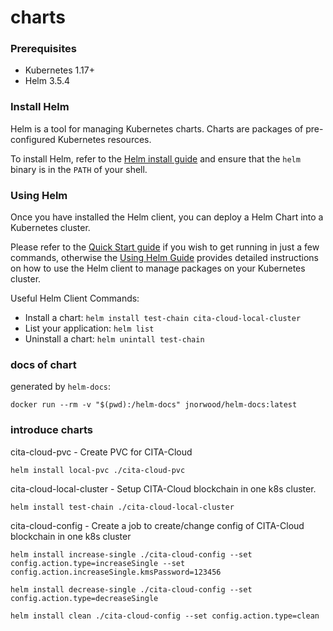 # charts

### Prerequisites
- Kubernetes 1.17+
- Helm 3.5.4

### Install Helm

Helm is a tool for managing Kubernetes charts. Charts are packages of pre-configured Kubernetes resources.

To install Helm, refer to the [Helm install guide](https://github.com/helm/helm#install) and ensure that the `helm` binary is in the `PATH` of your shell.

### Using Helm

Once you have installed the Helm client, you can deploy a Helm Chart into a Kubernetes cluster.

Please refer to the [Quick Start guide](https://helm.sh/docs/intro/quickstart/) if you wish to get running in just a few commands, otherwise the [Using Helm Guide](https://helm.sh/docs/intro/using_helm/) provides detailed instructions on how to use the Helm client to manage packages on your Kubernetes cluster.

Useful Helm Client Commands:
* Install a chart: `helm install test-chain cita-cloud-local-cluster`
* List your application: `helm list`
* Uninstall a chart: `helm unintall test-chain`

### docs of chart

generated by `helm-docs`:

```
docker run --rm -v "$(pwd):/helm-docs" jnorwood/helm-docs:latest
```

### introduce charts

cita-cloud-pvc - Create PVC for CITA-Cloud

```
helm install local-pvc ./cita-cloud-pvc
```

cita-cloud-local-cluster - Setup CITA-Cloud blockchain in one k8s cluster.

```
helm install test-chain ./cita-cloud-local-cluster
```

cita-cloud-config - Create a job to create/change config of CITA-Cloud blockchain in one k8s cluster

```
helm install increase-single ./cita-cloud-config --set config.action.type=increaseSingle --set config.action.increaseSingle.kmsPassword=123456

helm install decrease-single ./cita-cloud-config --set config.action.type=decreaseSingle

helm install clean ./cita-cloud-config --set config.action.type=clean
```